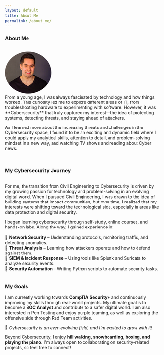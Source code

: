```yaml
---
layout: default
title: About Me
permalink: /about_me/
---
```


### **About Me**

<br>
<img src="/assets/IMG_20220307_112617.jpg" width="150px" style="border-radius: 50%;" alt="James">

<br>
From a young age, I was always fascinated by technology and how things worked. This curiosity led me to explore different areas of IT, from troubleshooting hardware to experimenting with software. However, it was **Cybersecurity** that truly captured my interest—the idea of protecting systems, detecting threats, and staying ahead of attackers.  


As I learned more about the increasing threats and challenges in the Cybersecurity space, I found it to be an exciting and dynamic field where I could apply my analytical skills, attention to detail, and problem-solving mindset in a new way, and watching TV shows and reading about Cyber news. 

<br>

### **My Cybersecurity Journey**
<br>
For me, the transition from Civil Engineering to Cybersecurity is driven by my growing passion for technology and problem-solving in an evolving digital world. 
When I pursued Civil Engineering, I was drawn to the idea of building systems that impact communities, but over time, I realized that my interests were shifting toward the technological side, especially in areas like data protection and digital security. 

I began learning cybersecurity through self-study, online courses, and hands-on labs. Along the way, I gained experience in:
<br><br>
  🔹 **Network Security** – Understanding protocols, monitoring traffic, and detecting anomalies.  
  🔹 **Threat Analysis** – Learning how attackers operate and how to defend against them.  
  🔹 **SIEM & Incident Response** – Using tools like Splunk and Suricata to analyze security events.  
  🔹 **Security Automation** – Writing Python scripts to automate security tasks.
<br><br>

### **My Goals**  

I am currently working towards **CompTIA Security+** and continuously improving my skills through real-world projects. My ultimate goal is to become a **SOC Analyst** and contribute to a safer digital world. I am also interested in Pen Testing and enjoy purple teaming, as well as exploring the offensive side through Red Team activities.

🚀 *Cybersecurity is an ever-evolving field, and I’m excited to grow with it!* 


Beyond Cybersecurity, I enjoy **hill walking, snowboarding, boxing, and playing the piano**. I'm always open to collaborating on security-related projects, so feel free to connect!





